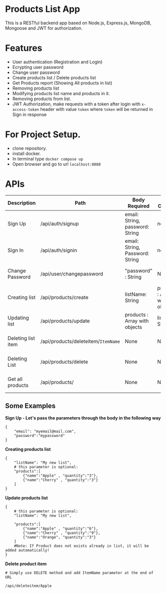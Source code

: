 # Products List App
This is a RESTful backend app based on Node.js, Express.js, MongoDB, Mongoose and JWT for authorization.

# Features
- User authentication (Registration and Login)
- Ecrypting user password
- Change user password
- Create products list / Delete products list 
- Get Products report (Showing All products in list)
- Removing products list
- Modifying products list name and products in it. 
- Removing products from list.
- JWT Authorization, make requests with a token after login with `x-access-token` header with value `token` where `token` will be returned in Sign in response


# For Project Setup.
- clone repository.
- install docker.
- In terminal type `docker compose up`
- Open browser and go to url `localhost:8080`

# APIs


Description | Path | Body Required | Body Optional | Headers | Method |
------------ | ------------- | --------------- | --------------- | --------------- | --------------- |
Sign Up | /api/auth/signup | email: String, password: String | none | none | `POST` |
Sign In | /api/auth/signin | email: String, Password: String | none | none | `POST` |
Change Password | /api/user/changepassword | "password" : String | None | x-access-token | `PUT` | 
Creating list | /api/products/create | listName: String | products : Array with object | x-access-token | `POST` |
Updating list | /api/products/update | products : Array with objects | listName: String | x-access-token | `PUT` |
Deleting list item | /api/products/deleteitem/`ItemName` | None | None | x-access-token | `DELETE` |
Deleting List | /api/products/delete | None | None | x-access-token | `DELETE` |
Get all products | /api/products/ | None | None | x-access-token | `GET` |

## Some Examples

**Sign Up - Let's pass the parameters through the body in the following way**
```
{   
    "email": "myemail@mail.com",
    "password":"mypassword" 
}

```
**Creating products list**
```
{   
    "listName": "My new list",
    # this parameter is optional:
    "products":[
        {"name":"Apple" , "quantity":"3"},
        {"name":"Cherry" , "quantity":"3"}
    ]
}

```
**Update products list**
```
{   
    # this parameter is optional:
    "listName": "My new list",

    "products":[
        {"name":"Apple" , "quantity":"6"},
        {"name":"Cherry" , "quantity":"9"},
        {"name":"Orange", "quantity":"3"}
    ]
    #Note: If Product does not exists already in list, it will be added automatically!
}

```

**Delete product item**
```
# Simply use DELETE method and add ItemName parameter at the end of URL

/api/deleteitem/Apple

```


